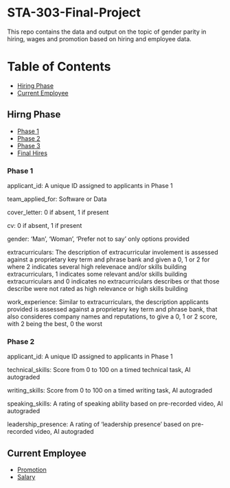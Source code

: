 # STA-303-Final-Project
This repo contains the data and output on the topic of gender parity in hiring, wages and promotion based on hiring and employee data.


# Table of Contents
* [Hiring Phase](#Hiring_Phase)
* [Current Employee](#Current_Employee)

## Hirng Phase
* [Phase 1](#Phase_1)
* [Phase 2](#Phase_2)
* [Phase 3](#Phase_3)
* [Final Hires](#Final_Hires)

### Phase 1
applicant_id: A unique ID assigned to applicants in Phase 1

team_applied_for: Software or Data

cover_letter: 0 if absent, 1 if present

cv: 0 if absent, 1 if present

gender: ‘Man’, ‘Woman’, ‘Prefer not to say’ only options provided

extracurriculars: The description of extracurricular involement is assessed against a
proprietary key term and phrase bank and given a 0, 1 or 2 for where
2 indicates several high relevenace and/or skills building
extracurriculars, 1 indicates some relevant and/or skills building
extracurriculars and 0 indicates no extracurriculars describes or that
those describe were not rated as high relevance or high skills building

work_experience: Similar to extracurriculars, the description applicants provided is
assessed against a proprietary key term and phrase bank, that also
consideres company names and reputations, to give a 0, 1 or 2 score,
with 2 being the best, 0 the worst

### Phase 2
applicant_id: A unique ID assigned to applicants in Phase 1

technical_skills: Score from 0 to 100 on a timed technical task, AI autograded

writing_skills: Score from 0 to 100 on a timed writing task, AI autograded

speaking_skills: A rating of speaking ability based on pre-recorded video, AI
autograded

leadership_presence: A rating of ‘leadership presence’ based on pre-recorded video, AI
autograded

## Current Employee
* [Promotion](#Promotion)
* [Salary](#Salary)


